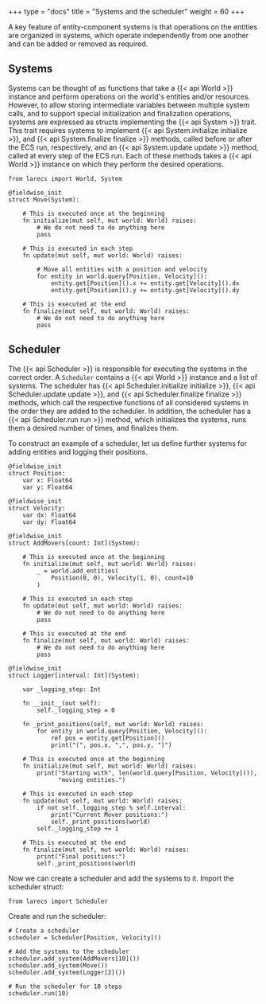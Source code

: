 +++
type = "docs"
title = "Systems and the scheduler"
weight = 60
+++

A key feature of entity-component systems is that 
operations on the entities are organized in systems,
which operate independently from one another and can
be added or removed as required.

## Systems

Systems can be thought of as functions that take a 
{{< api World >}} instance and perform operations on the 
world's entities and/or resources. However, to allow storing intermediate
variables between multiple system calls, and to 
support special initialization and finalization operations,
systems are expressed as structs implementing the 
{{< api System >}} trait. This trait requires
systems to implement {{< api System.initialize initialize >}}, and
{{< api System.finalize finalize >}} methods, called before or
after the ECS run, respectively, and an {{< api System.update update >}} 
method, called at every step of the ECS run. 
Each of these methods takes a {{< api World >}} instance 
on which they perform the desired operations. 

```mojo {doctest="guide_systems_scheduler" global=true}
from larecs import World, System

@fieldwise_init
struct Move(System):
    
    # This is executed once at the beginning
    fn initialize(mut self, mut world: World) raises:
        # We do not need to do anything here
        pass

    # This is executed in each step
    fn update(mut self, mut world: World) raises:

        # Move all entities with a position and velocity
        for entity in world.query[Position, Velocity]():
            entity.get[Position]().x += entity.get[Velocity]().dx
            entity.get[Position]().y += entity.get[Velocity]().dy

    # This is executed at the end
    fn finalize(mut self, mut world: World) raises:
        # We do not need to do anything here
        pass
```

## Scheduler

The {{< api Scheduler >}} is responsible for executing the systems
in the correct order. A `Scheduler` contains a {{< api World >}} instance
and a list of systems. The scheduler has 
{{< api Scheduler.initialize initialize >}},
{{< api Scheduler.update update >}}, and {{< api Scheduler.finalize finalize >}} 
methods, which call the respective functions of all
considered systems in the order they are added to the scheduler. 
In addition, the scheduler has a {{< api Scheduler.run run >}}
method, which initializes the systems, runs them a desired 
number of times, and finalizes them. 

To construct an example of a scheduler, let us define 
further systems for adding entities and logging their positions.

```mojo {doctest="guide_systems_scheduler" global=true hide=true}
@fieldwise_init
struct Position:
    var x: Float64
    var y: Float64

@fieldwise_init
struct Velocity:
    var dx: Float64
    var dy: Float64
```

```mojo {doctest="guide_systems_scheduler" global=true}
@fieldwise_init
struct AddMovers[count: Int](System):

    # This is executed once at the beginning
    fn initialize(mut self, mut world: World) raises:
        _ = world.add_entities(
            Position(0, 0), Velocity(1, 0), count=10
        )

    # This is executed in each step
    fn update(mut self, mut world: World) raises:
        # We do not need to do anything here
        pass

    # This is executed at the end
    fn finalize(mut self, mut world: World) raises:
        # We do not need to do anything here
        pass

@fieldwise_init
struct Logger[interval: Int](System):

    var _logging_step: Int

    fn __init__(out self):
        self._logging_step = 0

    fn _print_positions(self, mut world: World) raises:
        for entity in world.query[Position, Velocity]():
            ref pos = entity.get[Position]()
            print("(", pos.x, ",", pos.y, ")")

    # This is executed once at the beginning
    fn initialize(mut self, mut world: World) raises:
        print("Starting with", len(world.query[Position, Velocity]()), 
              "moving entities.")

    # This is executed in each step
    fn update(mut self, mut world: World) raises:
        if not self._logging_step % self.interval:
            print("Current Mover positions:")
            self._print_positions(world)
        self._logging_step += 1 

    # This is executed at the end
    fn finalize(mut self, mut world: World) raises:
        print("Final positions:")
        self._print_positions(world)
```

Now we can create a scheduler and add the systems to it.
Import the scheduler struct:

```mojo {doctest="guide_systems_scheduler" global=true}
from larecs import Scheduler
```

Create and run the scheduler:

```mojo {doctest="guide_systems_scheduler"}
# Create a scheduler
scheduler = Scheduler[Position, Velocity]()

# Add the systems to the scheduler
scheduler.add_system(AddMovers[10]())
scheduler.add_system(Move())
scheduler.add_system(Logger[2]())

# Run the scheduler for 10 steps
scheduler.run(10)
```